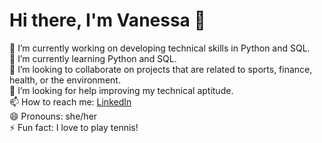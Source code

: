 # **Hi there, I'm Vanessa :wave:**
<!--
**life-learner-365/life-learner-365** is a ✨ _special_ ✨ repository because its `README.md` (this file) appears on your GitHub profile.

Here are some ideas to get you started:

- 🔭 I’m currently working on ...
- 🌱 I’m currently learning ...
- 👯 I’m looking to collaborate on ...
- 🤔 I’m looking for help with ...
- 💬 Ask me about ...
- 📫 How to reach me: ...
- 😄 Pronouns: ...
- ⚡ Fun fact: ...
-->
🔭 I’m currently working on developing technical skills in Python and SQL. <br>
🌱 I’m currently learning Python and SQL. <br>
👯 I’m looking to collaborate on projects that are related to sports, finance, health, or the environment. <br>
🤔 I’m looking for help improving my technical aptitude.<br>
📫 How to reach me: [LinkedIn](https://www.linkedin.com/in/vanessa-herrera-618631121/)<br>
😄 Pronouns: she/her<br>
⚡ Fun fact: I love to play tennis!<br>
